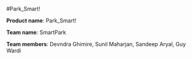 #Park_Smart!

__Product name__: Park_Smart!

__Team name__: SmartPark

__Team members__: Devndra Ghimire, Sunil Maharjan, Sandeep Aryal, Guy Wardi
